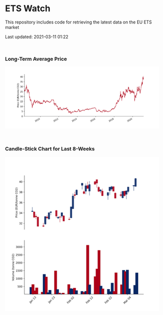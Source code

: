 # ETS Watch

This repository includes code for retrieving the latest data on the EU ETS market

Last updated: 2021-03-11 01:22

<br>

### Long-Term Average Price

![Long-term average](img/long_term_avg.png)

<br>

### Candle-Stick Chart for Last 8-Weeks

![Open, High, Low, Close & Volume](img/ohlc_vol.png)
